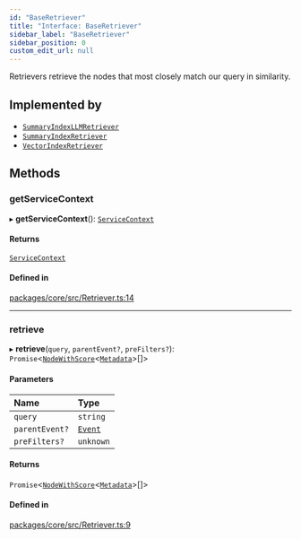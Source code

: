 ```yaml
---
id: "BaseRetriever"
title: "Interface: BaseRetriever"
sidebar_label: "BaseRetriever"
sidebar_position: 0
custom_edit_url: null
---
```


Retrievers retrieve the nodes that most closely match our query in similarity.

## Implemented by

- [`SummaryIndexLLMRetriever`](../classes/SummaryIndexLLMRetriever.md)
- [`SummaryIndexRetriever`](../classes/SummaryIndexRetriever.md)
- [`VectorIndexRetriever`](../classes/VectorIndexRetriever.md)

## Methods

### getServiceContext

▸ **getServiceContext**(): [`ServiceContext`](ServiceContext.md)

#### Returns

[`ServiceContext`](ServiceContext.md)

#### Defined in

[packages/core/src/Retriever.ts:14](https://github.com/run-llama/LlamaIndexTS/blob/3552de1/packages/core/src/Retriever.ts#L14)

---

### retrieve

▸ **retrieve**(`query`, `parentEvent?`, `preFilters?`): `Promise`<[`NodeWithScore`](NodeWithScore.md)<[`Metadata`](../#metadata)\>[]\>

#### Parameters

| Name           | Type                |
| :------------- | :------------------ |
| `query`        | `string`            |
| `parentEvent?` | [`Event`](Event.md) |
| `preFilters?`  | `unknown`           |

#### Returns

`Promise`<[`NodeWithScore`](NodeWithScore.md)<[`Metadata`](../#metadata)\>[]\>

#### Defined in

[packages/core/src/Retriever.ts:9](https://github.com/run-llama/LlamaIndexTS/blob/3552de1/packages/core/src/Retriever.ts#L9)
